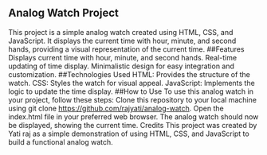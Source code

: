 ## Analog Watch Project
This project is a simple analog watch created using HTML, CSS, and JavaScript. It displays the current time with hour, minute, and second hands, providing a visual representation of the current time.
##Features
Displays current time with hour, minute, and second hands.
Real-time updating of time display.
Minimalistic design for easy integration and customization.
##Technologies Used
HTML: Provides the structure of the watch.
CSS: Styles the watch for visual appeal.
JavaScript: Implements the logic to update the time display.
##How to Use
To use this analog watch in your project, follow these steps:
Clone this repository to your local machine using git clone https://github.com/rajyati/analog-watch.
Open the index.html file in your preferred web browser.
The analog watch should now be displayed, showing the current time.
Credits
This project was created by Yati raj as a simple demonstration of using HTML, CSS, and JavaScript to build a functional analog watch.
